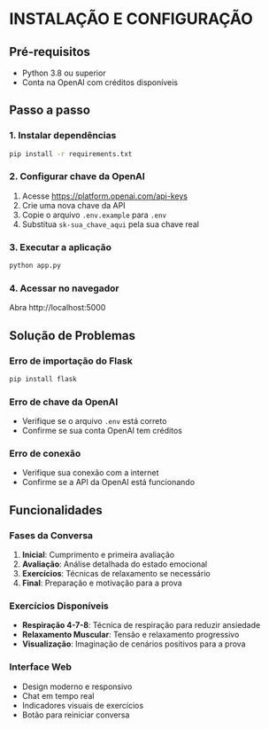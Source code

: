 # INSTALAÇÃO E CONFIGURAÇÃO

## Pré-requisitos
- Python 3.8 ou superior
- Conta na OpenAI com créditos disponíveis

## Passo a passo

### 1. Instalar dependências
```bash
pip install -r requirements.txt
```

### 2. Configurar chave da OpenAI
1. Acesse https://platform.openai.com/api-keys
2. Crie uma nova chave da API
3. Copie o arquivo `.env.example` para `.env`
4. Substitua `sk-sua_chave_aqui` pela sua chave real

### 3. Executar a aplicação
```bash
python app.py
```

### 4. Acessar no navegador
Abra http://localhost:5000

## Solução de Problemas

### Erro de importação do Flask
```bash
pip install flask
```

### Erro de chave da OpenAI
- Verifique se o arquivo `.env` está correto
- Confirme se sua conta OpenAI tem créditos

### Erro de conexão
- Verifique sua conexão com a internet
- Confirme se a API da OpenAI está funcionando

## Funcionalidades

### Fases da Conversa
1. **Inicial**: Cumprimento e primeira avaliação
2. **Avaliação**: Análise detalhada do estado emocional
3. **Exercícios**: Técnicas de relaxamento se necessário
4. **Final**: Preparação e motivação para a prova

### Exercícios Disponíveis
- **Respiração 4-7-8**: Técnica de respiração para reduzir ansiedade
- **Relaxamento Muscular**: Tensão e relaxamento progressivo
- **Visualização**: Imaginação de cenários positivos para a prova

### Interface Web
- Design moderno e responsivo
- Chat em tempo real
- Indicadores visuais de exercícios
- Botão para reiniciar conversa
